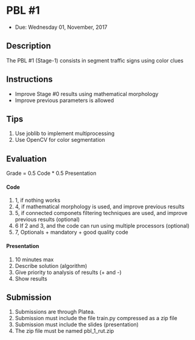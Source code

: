 # PBL #1

- Due: Wednesday 01, November, 2017

## Description

The PBL #1 (Stage-1) consists in segment traffic signs using color clues

## Instructions

- Improve Stage #0 results using mathematical morphology
- Improve previous parameters is allowed

## Tips

1. Use joblib to implement multiprocessing
2. Use OpenCV for color segmentation

## Evaluation

Grade = 0.5 Code * 0.5 Presentation

#### Code

1. 1, if nothing works
2. 4, if mathematical morphology is used, and improve previous results 
3. 5, if connected componets filtering techniques are used, and improve previous results (optional)
4. 6 If 2 and 3, and the code can run using multiple processors (optional)
5. 7, Optionals + mandatory + good quality code

#### Presentation 

1. 10 minutes max  
2. Describe solution (algorithm)
3. Give priority to analysis of results (+ and -)
4. Show results

## Submission

1. Submissions are through Platea.
2. Submission must include the file train.py compressed as a zip file
3. Submission must include the slides (presentation)
4. The zip file must be named pbl_1_rut.zip







